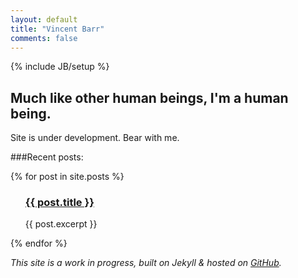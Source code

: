 ```yaml
---
layout: default
title: "Vincent Barr"
comments: false
---
```

{% include JB/setup %}
<head>
<meta property="twitter:account_id" content="130719074" />
</head>
<h2 style="border: 0">Much like other human beings, I'm a human being.</h2>

<p>Site is under development. Bear with me.</p>

###Recent posts:

{% for post in site.posts %}
<ul class="posts">
<p><h3><a href=" {{ post.url }} ">{{ post.title }}</a></h3>
{{ post.excerpt }}</p>
</ul>
{% endfor %}

_This site is a work in progress, built on Jekyll & hosted on [GitHub](https://github.com/vincentbarr/vincentbarr.github.com)._
